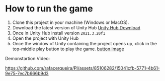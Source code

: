 # How to run the game
1. Clone this project in your machine (Windows or MacOS).
2. Download the latest version of Unity Hub [Unity Hub Download](https://link-url-here.org)
3. Once in Unity Hub install version `2021.3.20f1` 
4. Open the project with Unity Hub
5. Once the window of Unity containing the project opens up, click in the top-middle play button to play the game. [button image](button.png)

Demonstartion Video:

https://github.com/rafacerqueira/PI/assets/85106282/15041cfb-5771-4b61-9e75-7ec7b666b9d3

